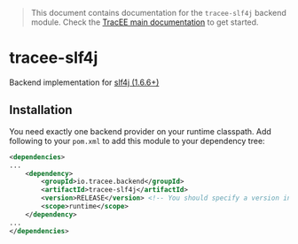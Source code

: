 > This document contains documentation for the `tracee-slf4j` backend module. Check the [TracEE main documentation](/README.md) to get started.

# tracee-slf4j

Backend implementation for [slf4j (1.6.6+)](http://www.slf4j.org/)

## Installation

You need exactly one backend provider on your runtime classpath. Add following to your `pom.xml` to add this module to your dependency tree:

```xml
<dependencies>
...
	<dependency>
		<groupId>io.tracee.backend</groupId>
		<artifactId>tracee-slf4j</artifactId>
		<version>RELEASE</version> <!-- You should specify a version instead -->
		<scope>runtime</scope>
	</dependency>
...
</dependencies>
```
